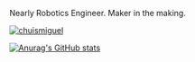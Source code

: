 Nearly Robotics Engineer. Maker in the making.

<a href="https://twitter.com/chuismiguel" target="blank"><img src="https://img.shields.io/twitter/follow/chuismiguel?logo=twitter&style=for-the-badge" alt="chuismiguel" /></a> 

[![Anurag's GitHub stats](https://github-readme-stats.vercel.app/api?username=chuismiguel)](https://github.com/chuismiguel/github-readme-stats)

<!---
chuismiguel/chuismiguel is a ✨ special ✨ repository because its `README.md` (this file) appears on your GitHub profile.
You can click the Preview link to take a look at your changes.
--->
